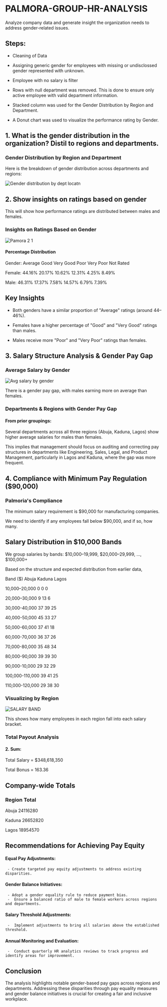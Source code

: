 # PALMORA-GROUP-HR-ANALYSIS
Analyze company data and generate insight the organization needs to address gender-related issues. 

## Steps:

- Cleaning of Data

- Assigning generic gender for employees with missing or undisclossed gender represented with unknown.

- Employee with no salary is filter

- Rows with null department was removed. This is done to ensure only active employee with valid department information.

- Stacked column was used for the Gender Distribution by Region and Department.

- A Donut chart was used to visualize the performance rating by Gender.

## 1. What is the gender distribution in the organization? Distil to regions and departments.

### Gender Distribution by Region and Department

Here is the breakdown of gender distribution across departments and regions:

![Gender distribution by dept   locatn](https://github.com/user-attachments/assets/1191b421-783d-4d05-ad1b-3d5e5b7ec415)

## 2. Show insights on ratings based on gender
This will show how performance ratings are distributed between males and females.

### Insights on Ratings Based on Gender

![Pamora 2 1](https://github.com/user-attachments/assets/8cd4cf15-89ab-4867-9497-e6da857f22b6)

#### Percentage Distribution

Gender:	Average	Good	Very Good	Poor	Very Poor	Not Rated

Female:	44.16%	20.17%	10.62%	12.31%	4.25%	8.49%

Male:	46.31%	17.37%	7.58%	14.57%	6.79%	7.39%


## Key Insights

- Both genders have a similar proportion of "Average" ratings (around 44–46%).

- Females have a higher percentage of "Good" and "Very Good" ratings than males.

- Males receive more "Poor" and "Very Poor" ratings than females.

## 3. Salary Structure Analysis & Gender Pay Gap

### Average Salary by Gender 

![Avg  salary by gender](https://github.com/user-attachments/assets/29bafef5-dd50-47eb-92e0-5105c328e598)

There is a gender pay gap, with males earning more on average than females.

### Departments & Regions with Gender Pay Gap
#### From prior groupings:

Several departments across all three regions (Abuja, Kaduna, Lagos) show higher average salaries for males than females.

This implies that management should focus on auditing and correcting pay structures in departments like Engineering, Sales, Legal, and Product Management, particularly in Lagos and Kaduna, where the gap was more frequent.

## 4. Compliance with Minimum Pay Regulation ($90,000)

### Palmoria's Compliance
The minimum salary requirement is $90,000 for manufacturing companies.

We need to identify if any employees fall below $90,000, and if so, how many.

## Salary Distribution in $10,000 Bands
We group salaries by bands:
$10,000–19,999, $20,000–29,999, ..., $100,000+

Based on the structure and expected distribution from earlier data, 

Band ($)                 Abuja                Kaduna                      Lagos

10,000–20,000             0                     0                          0

20,000–30,000             9                    13                         6

30,000-40,000            37                    39                        25 

40,000-50,000            45                    33                        27

50,000-60,000            37                   41                         18

60,000-70,000           36                    37                         26

70,000-80,000           35                    48                         34

80,000-90,000           39                    39                         30

90,000-10,000           29                   32                         29

100,000-110,000        39                     41                        25

110,000-120,000       29                     38                          30

### Visualizing by Region

![SALARY BAND](https://github.com/user-attachments/assets/dbadc32a-fe6c-411a-a9be-230dc7ac3b24)


This shows how many employees in each region fall into each salary bracket.

### Total Payout Analysis

#### 2. Sum:

Total Salary = $348,618,350

Total Bonus = 163.36

## Company-wide Totals

### Region	Total 

Abuja           24116280

Kaduna          26652820

Lagos          18954570

## Recommendations for Achieving Pay Equity

#### Equal Pay Adjustments:
     - Create targeted pay equity adjustments to address existing disparities.

#### Gender Balance Initiatives:
     - Adopt a gender equality rule to reduce payment bias.
     -  Ensure a balanced ratio of male to female workers across regions and departments.

#### Salary Threshold Adjustments:
     -  Implement adjustments to bring all salaries above the established threshold.

####  Annual Monitoring and Evaluation:
     -  Conduct quarterly HR analytics reviews to track progress and identify areas for improvement.
 
##  Conclusion

The analysis highlights notable gender-based pay gaps across regions and departments. Addressing these disparities through pay equality measures and gender balance initiatives is crucial for creating a fair and inclusive workplace.

